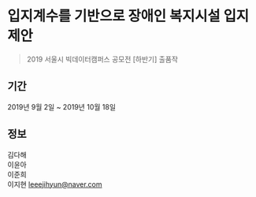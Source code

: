 # 입지계수를 기반으로 장애인 복지시설 입지 제안
> 2019 서울시 빅데이터캠퍼스 공모전 [하반기] 출품작

## 기간
2019년 9월 2일 ~ 2019년 10월 18일

## 정보
김다해  
이윤아  
이준희  
이지현 leeejihyun@naver.com
